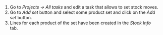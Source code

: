 1.  Go to *Projects -\> All tasks* and edit a task that allows to set
    stock moves.
2.  Go to *Add set* button and select some product set and click on the
    *Add set* button.
3.  Lines for each product of the set have been created in the *Stock
    Info* tab.
